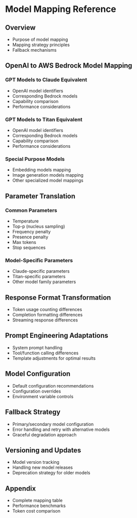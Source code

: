 # Model Mapping Reference

## Overview
- Purpose of model mapping
- Mapping strategy principles
- Fallback mechanisms

## OpenAI to AWS Bedrock Model Mapping

### GPT Models to Claude Equivalent
- OpenAI model identifiers
- Corresponding Bedrock models
- Capability comparison
- Performance considerations

### GPT Models to Titan Equivalent
- OpenAI model identifiers
- Corresponding Bedrock models
- Capability comparison
- Performance considerations

### Special Purpose Models
- Embedding models mapping
- Image generation models mapping
- Other specialized model mappings

## Parameter Translation

### Common Parameters
- Temperature
- Top-p (nucleus sampling)
- Frequency penalty
- Presence penalty
- Max tokens
- Stop sequences

### Model-Specific Parameters
- Claude-specific parameters
- Titan-specific parameters
- Other model family parameters

## Response Format Transformation
- Token usage counting differences
- Completion formatting differences
- Streaming response differences

## Prompt Engineering Adaptations
- System prompt handling
- Tool/function calling differences
- Template adjustments for optimal results

## Model Configuration
- Default configuration recommendations
- Configuration overrides
- Environment variable controls

## Fallback Strategy
- Primary/secondary model configuration
- Error handling and retry with alternative models
- Graceful degradation approach

## Versioning and Updates
- Model version tracking
- Handling new model releases
- Deprecation strategy for older models

## Appendix
- Complete mapping table
- Performance benchmarks
- Token cost comparison 